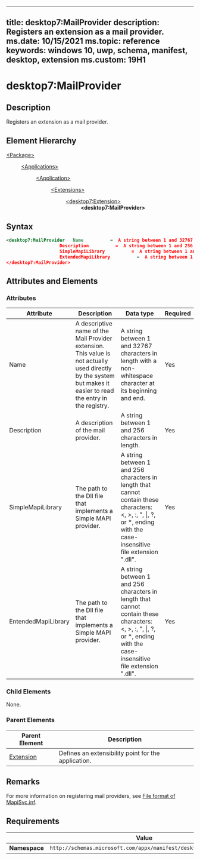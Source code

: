 ﻿---

title: desktop7:MailProvider
description: Registers an extension as a mail provider.
ms.date: 10/15/2021
ms.topic: reference
keywords: windows 10, uwp, schema, manifest, desktop, extension 
ms.custom: 19H1
---

# desktop7:MailProvider

## Description
Registers an extension as a mail provider.

## Element Hierarchy
<dl>
<dt><a href="element-package.md">&lt;Package&gt;</a></dt>
<dd>
<dl>
<dt><a href="element-applications.md">&lt;Applications&gt;</a></dt>
<dd>
<dl>
<dt><a href="element-application.md">&lt;Application&gt;</a></dt>
<dd>
<dl>
<dt><a href="element-1-extensions.md">&lt;Extensions&gt;</a></dt>
<dd>
<dl>
<dt><a href="element-desktop7-extension.md">&lt;desktop7:Extension&gt;</a></dt>
<dd><b>&lt;desktop7:MailProvider&gt;</b></dd>
</dl>
</dd>
</dl>
</dd>
</dl>
</dd>
</dl>
</dd>
</dl>


## Syntax
```xml
<desktop7:MailProvider   Name          =  A string between 1 and 32767 characters in length with a non-whitespace character at its beginning and end.
                    Description          =  A string between 1 and 256 characters in length.
                    SimpleMapiLibrary          =  A string between 1 and 256 characters in length that cannot contain these characters: <, >, :, ", |, ?, or *, ending with the case-insensitive file extension ".dll".  
                    ExtendedMapiLibrary          =  A string between 1 and 256 characters in length that cannot contain these characters: <, >, :, ", |, ?, or *, ending with the case-insensitive file extension ".dll".>
</desktop7:MailProvider>
```



## Attributes and Elements

### Attributes

| Attribute | Description | Data type | Required |
|-----------|-------------|-----------|----------|
| Name | A descriptive name of the Mail Provider extension. This value is not actually used directly by the system but makes it easier to read the entry in the registry. | A string between 1 and 32767 characters in length with a non-whitespace character at its beginning and end. | Yes |
| Description | A description of the mail provider. | A string between 1 and 256 characters in length. | Yes |
| SimpleMapiLibrary | The path to the Dll file that implements a Simple MAPI provider. | A string between 1 and 256 characters in length that cannot contain these characters: <, >, :, ", \|, ?, or *, ending with the case-insensitive file extension ".dll". | Yes |
| EntendedMapiLibrary | The path to the Dll file that implements a Simple MAPI provider. | A string between 1 and 256 characters in length that cannot contain these characters: <, >, :, ", \|, ?, or *, ending with the case-insensitive file extension ".dll". | Yes |

### Child Elements

None.

### Parent Elements

| Parent Element | Description |
|---------------|-------------|
| [Extension](element-desktop7-extension.md) | Defines an extensibility point for the application. |  


## Remarks

For more information on registering mail providers, see [File format of MapiSvc.inf](/office/client-developer/outlook/mapi/file-format-of-mapisvc-inf).



## Requirements

|               |       Value                                                      |
|---------------|-------------------------------------------------------------|
| **Namespace** | `http://schemas.microsoft.com/appx/manifest/desktop/windows10/7` |